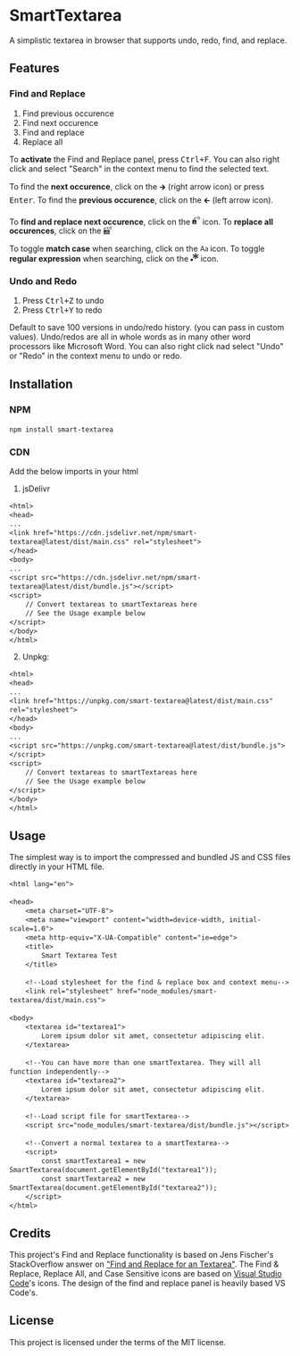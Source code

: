# SmartTextarea
A simplistic textarea in browser that supports undo, redo, find, and replace.

## Features
### Find and Replace
1. Find previous occurence
2. Find next occurence
3. Find and replace
4. Replace all

To **activate** the Find and Replace panel, press <kbd>Ctrl+F</kbd>. You can also right click and select "Search" in the context menu to find the selected text. 

To find the **next occurence**, click on the 🡲 (right arrow icon) or press <kbd>Enter</kbd>. To find the **previous occurence**, click on the 🡰 (left arrow icon).

To **find and replace next occurence**, click on the <img src="icons/findAndReplace.svg" width="14px"></img> icon. To **replace all occurences**, click on the <img src="icons/replaceAll.svg" width="14px"></img>

To toggle **match case** when searching, click on the <img src="icons/caseSensitivity.svg" width="14px"></img> icon. To toggle **regular expression** when searching, click on the <img src="icons/useRegex.svg" width="14px"></img> icon.

### Undo and Redo
1. Press <kbd>Ctrl+Z</kbd> to undo
2. Press <kbd>Ctrl+Y</kbd> to redo

Default to save 100 versions in undo/redo history. (you can pass in custom values). Undo/redos are all in whole words as in many other word processors like Microsoft Word. You can also right click nad select "Undo" or "Redo" in the context menu to undo or redo.

## Installation

### NPM
`npm install smart-textarea`

### CDN
Add the below imports in your html
1. jsDelivr
```
<html>
<head>
...
<link href="https://cdn.jsdelivr.net/npm/smart-textarea@latest/dist/main.css" rel="stylesheet">
</head>
<body>
...
<script src="https://cdn.jsdelivr.net/npm/smart-textarea@latest/dist/bundle.js"></script>
<script>
    // Convert textareas to smartTextareas here
    // See the Usage example below
</script>
</body>
</html>
```
2. Unpkg:
```
<html>
<head>
...
<link href="https://unpkg.com/smart-textarea@latest/dist/main.css" rel="stylesheet">
</head>
<body>
...
<script src="https://unpkg.com/smart-textarea@latest/dist/bundle.js"></script>
<script>
    // Convert textareas to smartTextareas here
    // See the Usage example below
</script>
</body>
</html>
```

## Usage
The simplest way is to import the compressed and bundled JS and CSS files directly in your HTML file.

```
<html lang="en">

<head>
    <meta charset="UTF-8">
    <meta name="viewport" content="width=device-width, initial-scale=1.0">
    <meta http-equiv="X-UA-Compatible" content="ie=edge">
    <title>
        Smart Textarea Test
    </title>

    <!--Load stylesheet for the find & replace box and context menu-->
    <link rel="stylesheet" href="node_modules/smart-textarea/dist/main.css">

<body>
    <textarea id="textarea1">
        Lorem ipsum dolor sit amet, consectetur adipiscing elit.
    </textarea>

    <!--You can have more than one smartTextarea. They will all function independently-->
    <textarea id="textarea2">
        Lorem ipsum dolor sit amet, consectetur adipiscing elit.
    </textarea>

    <!--Load script file for smartTextarea-->
    <script src="node_modules/smart-textarea/dist/bundle.js"></script>

    <!--Convert a normal textarea to a smartTextarea-->
    <script>
        const smartTextarea1 = new SmartTextarea(document.getElementById("textarea1"));
        const smartTextarea2 = new SmartTextarea(document.getElementById("textarea2"));
    </script>
</html>
```


## Credits
This project's Find and Replace functionality is based on Jens Fischer's StackOverflow answer on ["Find and Replace for an Textarea"](https://stackoverflow.com/questions/7781099/find-and-replace-for-an-textarea/7781395#7781395).
The Find & Replace, Replace All, and Case Sensitive icons are based on [Visual Studio Code](https://github.com/Microsoft/vscode)'s icons. The design of the find and replace panel is heavily based VS Code's.

## License
This project is licensed under the terms of the MIT license.